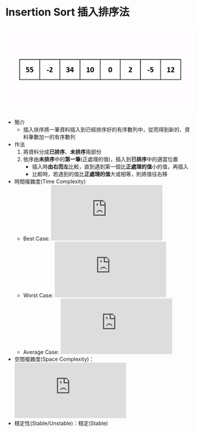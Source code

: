 # Insertion Sort 插入排序法

![](insertion-sort.gif)

- 簡介
    - 插入排序將一筆資料插入到已經排序好的有序數列中，從而得到新的、資料筆數加一的有序數列
- 作法
    1. 將資料分成**已排序**、**未排序**兩部份
    2. 依序由**未排序**中的**第一筆**(正處理的值)，插入到**已排序**中的適當位置
        - 插入時**由右而左**比較，直到遇到第一個比**正處理的值**小的值，再插入
        - 比較時，若遇到的值比**正處理的值**大或相等，則將值往右移
- 時間複雜度(Time Complexity)
    - Best Case: ![](https://latex.codecogs.com/gif.latex?O%5Cleft%281%5Cright%29)
    - Worst Case: ![](https://latex.codecogs.com/gif.latex?O%5Cleft%28%20n%5E%7B2%7D%5Cright%29)
    - Average Case: ![](https://latex.codecogs.com/gif.latex?O%5Cleft%28%20n%5E%7B2%7D%5Cright%29)
- 空間複雜度(Space Complexity)：![](https://latex.codecogs.com/gif.latex?%5Ctheta%20%5Cleft%28%201%5Cright%29)
- 穩定性(Stable/Unstable)：穩定(Stable)
